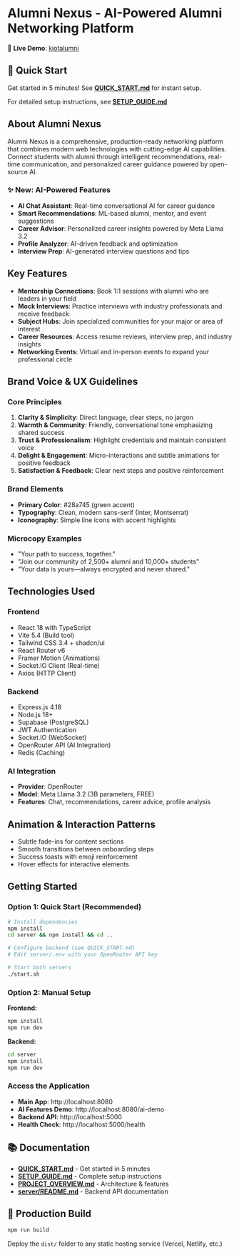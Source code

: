 # Alumni Nexus - AI-Powered Alumni Networking Platform

🚀 **Live Demo**: [kiotalumni](https://kiotalumnimeet.netlify.app/)

## 🎯 Quick Start

Get started in 5 minutes! See **[QUICK_START.md](./QUICK_START.md)** for instant setup.

For detailed setup instructions, see **[SETUP_GUIDE.md](./SETUP_GUIDE.md)**

## About Alumni Nexus

Alumni Nexus is a comprehensive, production-ready networking platform that combines modern web technologies with cutting-edge AI capabilities. Connect students with alumni through intelligent recommendations, real-time communication, and personalized career guidance powered by open-source AI.

### ✨ New: AI-Powered Features

- **AI Chat Assistant**: Real-time conversational AI for career guidance
- **Smart Recommendations**: ML-based alumni, mentor, and event suggestions
- **Career Advisor**: Personalized career insights powered by Meta Llama 3.2
- **Profile Analyzer**: AI-driven feedback and optimization
- **Interview Prep**: AI-generated interview questions and tips

## Key Features

- **Mentorship Connections**: Book 1:1 sessions with alumni who are leaders in your field
- **Mock Interviews**: Practice interviews with industry professionals and receive feedback
- **Subject Hubs**: Join specialized communities for your major or area of interest
- **Career Resources**: Access resume reviews, interview prep, and industry insights
- **Networking Events**: Virtual and in-person events to expand your professional circle

## Brand Voice & UX Guidelines

### Core Principles

1. **Clarity & Simplicity**: Direct language, clear steps, no jargon
2. **Warmth & Community**: Friendly, conversational tone emphasizing shared success
3. **Trust & Professionalism**: Highlight credentials and maintain consistent voice
4. **Delight & Engagement**: Micro-interactions and subtle animations for positive feedback
5. **Satisfaction & Feedback**: Clear next steps and positive reinforcement

### Brand Elements

- **Primary Color**: #28a745 (green accent)
- **Typography**: Clean, modern sans-serif (Inter, Montserrat)
- **Iconography**: Simple line icons with accent highlights

### Microcopy Examples

- "Your path to success, together."
- "Join our community of 2,500+ alumni and 10,000+ students"
- "Your data is yours—always encrypted and never shared."

## Technologies Used

### Frontend
- React 18 with TypeScript
- Vite 5.4 (Build tool)
- Tailwind CSS 3.4 + shadcn/ui
- React Router v6
- Framer Motion (Animations)
- Socket.IO Client (Real-time)
- Axios (HTTP Client)

### Backend
- Express.js 4.18
- Node.js 18+
- Supabase (PostgreSQL)
- JWT Authentication
- Socket.IO (WebSocket)
- OpenRouter API (AI Integration)
- Redis (Caching)

### AI Integration
- **Provider**: OpenRouter
- **Model**: Meta Llama 3.2 (3B parameters, FREE)
- **Features**: Chat, recommendations, career advice, profile analysis

## Animation & Interaction Patterns

- Subtle fade-ins for content sections
- Smooth transitions between onboarding steps
- Success toasts with emoji reinforcement
- Hover effects for interactive elements

## Getting Started

### Option 1: Quick Start (Recommended)

```bash
# Install dependencies
npm install
cd server && npm install && cd ..

# Configure backend (see QUICK_START.md)
# Edit server/.env with your OpenRouter API key

# Start both servers
./start.sh
```

### Option 2: Manual Setup

**Frontend:**
```bash
npm install
npm run dev
```

**Backend:**
```bash
cd server
npm install
npm run dev
```

### Access the Application

- **Main App**: http://localhost:8080
- **AI Features Demo**: http://localhost:8080/ai-demo
- **Backend API**: http://localhost:5000
- **Health Check**: http://localhost:5000/health

## 📚 Documentation

- **[QUICK_START.md](./QUICK_START.md)** - Get started in 5 minutes
- **[SETUP_GUIDE.md](./SETUP_GUIDE.md)** - Complete setup instructions
- **[PROJECT_OVERVIEW.md](./PROJECT_OVERVIEW.md)** - Architecture & features
- **[server/README.md](./server/README.md)** - Backend API documentation

## 🚀 Production Build

```bash
npm run build
```

Deploy the `dist/` folder to any static hosting service (Vercel, Netlify, etc.)
